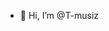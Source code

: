 - 👋 Hi, I’m @T-musiz

<!---
T-musiz/T-musiz is a ✨ special ✨ repository because its `README.md` (this file) appears on your GitHub profile.
You can click the Preview link to take a look at your changes.
--->
